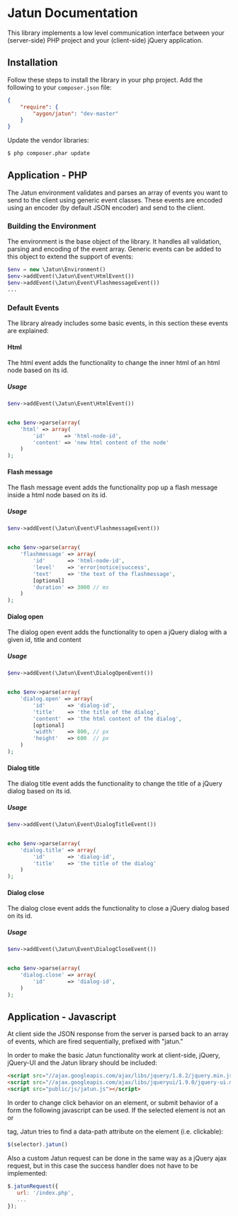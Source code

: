 Jatun Documentation
=====================

This library implements a low level communication interface between your 
(server-side) PHP project and your (client-side) jQuery application.


Installation
------------

Follow these steps to install the library in your php project. 
Add the following to your ``composer.json`` file:

```json
{
    "require": {
        "aygon/jatun": "dev-master"
    }
}
```

Update the vendor libraries:

```bash
$ php composer.phar update
```



Application - PHP
-----------------

The Jatun environment validates and parses an array of events you want to send 
to the client using generic event classes. These events are encoded using an 
encoder (by default JSON encoder) and send to the client.


### Building the Environment

The environment is the base object of the library. It handles all validation,
parsing and encoding of the event array. Generic events can be added to this 
object to extend the support of events:

```php
$env = new \Jatun\Environment()
$env->addEvent(\Jatun\Event\HtmlEvent())
$env->addEvent(\Jatun\Event\FlashmessageEvent())
...
```


### Default Events

The library already includes some basic events, in this section these events are
explained:


#### Html

The html event adds the functionality to change the inner html of an html node 
based on its id.

##### Usage
```php
$env->addEvent(\Jatun\Event\HtmlEvent())


echo $env->parse(array(
    'html' => array(
        'id'      => 'html-node-id',
        'content' => 'new html content of the node'
    )
);
```

#### Flash message

The flash message event adds the functionality pop up a flash message inside a 
html node based on its id.

##### Usage
```php
$env->addEvent(\Jatun\Event\FlashmessageEvent())


echo $env->parse(array(
    'flashmessage' => array(
        'id'       => 'html-node-id',
        'level'    => 'error|notice|success',
        'text'     => 'the text of the flashmessage',
        [optional]
        'duration' => 3000 // ms
    )
);
```


#### Dialog open

The dialog open event adds the functionality to open a jQuery dialog with a 
given id, title and content

##### Usage
```php
$env->addEvent(\Jatun\Event\DialogOpenEvent())


echo $env->parse(array(
    'dialog.open' => array(
        'id'       => 'dialog-id',
        'title'    => 'the title of the dialog',
        'content'  => 'the html content of the dialog',
        [optional]
        'width'    => 800, // px
        'height'   => 600  // px
    )
);
```


#### Dialog title

The dialog title event adds the functionality to change the title of a jQuery 
dialog based on its id.

##### Usage
```php
$env->addEvent(\Jatun\Event\DialogTitleEvent())


echo $env->parse(array(
    'dialog.title' => array(
        'id'       => 'dialog-id',
        'title'    => 'the title of the dialog'
    )
);
```


#### Dialog close

The dialog close event adds the functionality to close a jQuery dialog based on
its id.

##### Usage
```php
$env->addEvent(\Jatun\Event\DialogCloseEvent())


echo $env->parse(array(
    'dialog.close' => array(
        'id'       => 'dialog-id',
    )
);
```


Application - Javascript
------------------------

At client side the JSON response from the server is parsed back to an array of 
events, which are fired sequentially, prefixed with "jatun."

In order to make the basic Jatun functionality work at client-side, jQuery, 
jQuery-UI and the Jatun library should be included:

```html
<script src="//ajax.googleapis.com/ajax/libs/jquery/1.8.2/jquery.min.js"></script>
<script src="//ajax.googleapis.com/ajax/libs/jqueryui/1.9.0/jquery-ui.min.js"></script>
<script src="public/js/jatun.js"></script>
```

In order to change click behavior on an element, or submit behavior of a form 
the following javascript can be used. If the selected element is not an <a> or
<form> tag, Jatun tries to find a data-path attribute on the element (i.e. 
<span data-path="/index.php">clickable</span>):

```javascript
$(selector).jatun()
```

Also a custom Jatun request can be done in the same way as a jQuery ajax request, 
but in this case the success handler does not have to be implemented:

```javascript
$.jatunRequest({
   url: '/index.php',
   ...
});
```